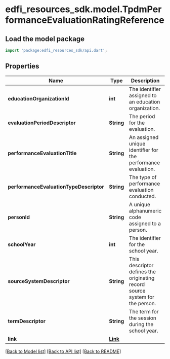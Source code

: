 # edfi_resources_sdk.model.TpdmPerformanceEvaluationRatingReference

## Load the model package
```dart
import 'package:edfi_resources_sdk/api.dart';
```

## Properties
Name | Type | Description | Notes
------------ | ------------- | ------------- | -------------
**educationOrganizationId** | **int** | The identifier assigned to an education organization. | 
**evaluationPeriodDescriptor** | **String** | The period for the evaluation. | 
**performanceEvaluationTitle** | **String** | An assigned unique identifier for the performance evaluation. | 
**performanceEvaluationTypeDescriptor** | **String** | The type of performance evaluation conducted. | 
**personId** | **String** | A unique alphanumeric code assigned to a person. | 
**schoolYear** | **int** | The identifier for the school year. | 
**sourceSystemDescriptor** | **String** | This descriptor defines the originating record source system for the person. | 
**termDescriptor** | **String** | The term for the session during the school year. | 
**link** | [**Link**](Link.md) |  | [optional] 

[[Back to Model list]](../README.md#documentation-for-models) [[Back to API list]](../README.md#documentation-for-api-endpoints) [[Back to README]](../README.md)


